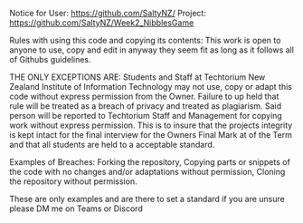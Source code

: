 Notice for User: https://github.com/SaltyNZ/
Project: https://github.com/SaltyNZ/Week2_NibblesGame

Rules with using this code and copying its contents:
This work is open to anyone to use, copy and edit in anyway they seem fit as long as it follows all of Githubs guidelines.


THE ONLY EXCEPTIONS ARE:
Students and Staff at Techtorium New Zealand Institute of Information Technology may not use, copy or adapt this code without express permission from the Owner. 
Failure to up held that rule will be treated as a breach of privacy and treated as plagiarism. 
Said person will be reported to Techtorium Staff and Management for copying work without express permission. 
This is to insure that the projects integrity is kept intact for the final interview for the Owners Final Mark at of the Term and that all students are held to a acceptable standard.


Examples of Breaches:
Forking the repository, 
Copying parts or snippets of the code with no changes and/or adaptations without permission, 
Cloning the repository without permission.

These are only examples and are there to set a standard if you are unsure please DM me on Teams or Discord
